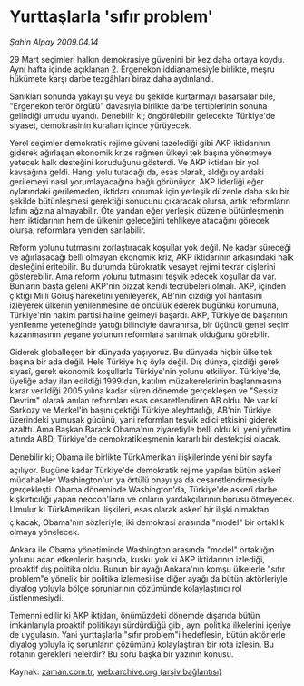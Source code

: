 # Yurttaşlarla 'sıfır problem'

*Şahin Alpay 2009.04.14*

<tr><td class="metin" colspan="2" style="padding-top: 20px; padding-left: 5px; padding-right: 10px;">29 Mart seçimleri halkın demokrasiye güvenini bir kez daha ortaya koydu. Aynı hafta içinde açıklanan 2. Ergenekon iddianamesiyle birlikte, meşru hükümete karşı darbe tezgâhları biraz daha aydınlandı.</td></tr><tr><td class="metin" colspan="2" style="padding-top: 20px; padding-left: 5px; padding-right: 10px;"><p>Sanıkları sonunda yakayı şu veya bu şekilde kurtarmayı başarsalar bile, "Ergenekon terör örgütü" davasıyla birlikte darbe tertiplerinin sonuna gelindiği umudu uyandı. Denebilir ki; öngörülebilir gelecekte Türkiye'de siyaset, demokrasinin kuralları içinde yürüyecek.
<p>Yerel seçimler demokratik rejime güveni tazelediği gibi AKP iktidarının giderek ağırlaşan ekonomik krize rağmen ülkeyi tek başına yönetmeye yetecek halk desteğini koruduğunu gösterdi. Ve AKP iktidarı bir yol kavşağına geldi. Hangi yolu tutacağı da, esas olarak, aldığı oylardaki gerilemeyi nasıl yorumlayacağına bağlı görünüyor. AKP liderliği eğer oylarındaki gerilemeden, iktidarı korumak için yerleşik düzenle daha sıkı bir şekilde bütünleşmesi gerektiği sonucunu çıkaracak olursa, artık reformların lafını ağzına almayabilir. Öte yandan eğer yerleşik düzenle bütünleşmenin hem iktidarının hem de ülkenin geleceğini tehlikeye atacağını görecek olursa, reformlara yeniden sarılabilir.
<p> Reform yolunu tutmasını zorlaştıracak koşullar yok değil. Ne kadar süreceği ve ağırlaşacağı belli olmayan ekonomik kriz, AKP iktidarının arkasındaki halk desteğini eritebilir. Bu durumda bürokratik vesayet rejimi tekrar dişlerini gösterebilir. Ama reform yolunu tutmasını teşvik edecek koşullar da var. Bunların başta geleni AKP'nin bizzat kendi tecrübeleri olmalı. AKP, içinden çıktığı Milli Görüş hareketini yenileyerek, AB'nin çizdiği yol haritasını izleyerek ülkenin yenilenmesine de öncülük ederek bugünkü konumuna, Türkiye'nin hakim partisi haline gelmeyi başardı. AKP, Türkiye'de başarının yenilenme yeteneğinde yattığı bilinciyle davranırsa, bir üçüncü genel seçim kazanmasının yegane yolunun reformlara sarılmak olduğunu görebilir.
<p> Giderek globalleşen bir dünyada yaşıyoruz. Bu dünyada hiçbir ülke tek başına bir ada değil. Hele Türkiye hiç öyle değil. Dış dünya, çizdiği gerek siyasî, gerek ekonomik koşullarla Türkiye'nin yolunu etkiliyor. Türkiye'de, üyeliğe aday ilan edildiği 1999'dan, katılım müzakerelerinin başlanmasına karar verildiği 2005 yılına kadar süren dönemde gerçekleşen ve "Sessiz Devrim" olarak anılan reformları esas cesaretlendiren AB oldu. Ne var ki Sarkozy ve Merkel'in başını çektiği Türkiye aleyhtarlığı, AB'nin Türkiye üzerindeki yumuşak gücünü, yani reformları teşvik edici etkisini giderek azalttı. Ama Başkan Barack Obama'nın ziyaretiyle belli oldu ki, yeni yönetim altında ABD, Türkiye'de demokratikleşmenin kararlı bir destekçisi olacak.
<p>Denebilir ki; Obama ile birlikte TürkAmerikan ilişkilerinde yeni bir sayfa açılıyor. Bugüne kadar Türkiye'de demokratik rejime yapılan bütün askerî müdahaleler Washington'un ya örtülü onayı ya da cesaretlendirmesiyle gerçekleşti. Obama döneminde Washington'da, Türkiye'de askerî darbe kışkırtıcılığı yapan neocon'ların ve onların yardakçılarının borusu ötmeyecek. Umulur ki TürkAmerikan ilişkileri, esas olarak askerî bir ilişki olmaktan çıkacak; Obama'nın sözleriyle, iki demokrasi arasında "model" bir ortaklık olmaya yönelecek.
<p> Ankara ile Obama yönetiminde Washington arasında "model" ortaklığın yolunu açan etkenlerin başında, kuşku yok ki AKP iktidarının izlediği, proaktif dış politika oldu. Bunun bir ayağı Ankara'nın komşu ülkelerle "sıfır problem"e yönelik bir politika izlemesi ise diğer ayağı da bütün aktörleriyle diyalog yoluyla bölge sorunlarının çözümünde kolaylaştırıcı rol üstlenmesiydi.
<p>Temenni edilir ki AKP iktidarı, önümüzdeki dönemde dışarıda bütün imkânlarıyla proaktif politikayı sürdürdüğü gibi, aynı politika ilkelerini içeriye de uygulasın. Yani yurttaşlarla "sıfır problem"i hedeflesin, bütün aktörlerle diyalog yoluyla iç sorunların çözümünü kolaylaştıran bir rota izlesin. Bu rotanın gerekleri nelerdir? Bu soru başka bir yazının konusu.<br/></p></p></p></p></p></p></p></td></tr>

Kaynak: [zaman.com.tr](http://zaman.com.tr/yazar.do?yazino=837150), [web.archive.org (arşiv bağlantısı)](http://web.archive.org/web/20090427141034/http://www.zaman.com.tr:80/yazar.do?yazino=837150)

